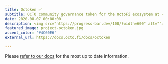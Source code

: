 ```yaml
---
title: Octoken ✅
subtitle: OCTO community governance token for the OctoFi ecosystem at <a href="https://uniswap.octo.fi" target="_blank">uniswap.octo.fi</a>
date: 2020-08-07 00:00:00
description: <img src="https://progress-bar.dev/100/?width=600" alt=""><br>The OCTO governance token is an essential component for community participation in the OctoFi ecosystem.
featured_image: project-octoken.jpg
accent_color: '#4C60E6'
external_url: https://docs.octo.fi/docs/octoken

---
```


Please [refer to our docs](https://docs.octo.fi/docs/octoken/) for the most up to date information.

